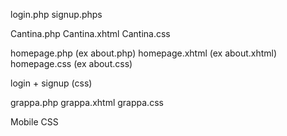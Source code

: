 login.php
signup.phps

Cantina.php
Cantina.xhtml
Cantina.css


homepage.php (ex about.php)
homepage.xhtml  (ex about.xhtml)
homepage.css (ex about.css)

login + signup (css)

grappa.php
grappa.xhtml
grappa.css



Mobile CSS